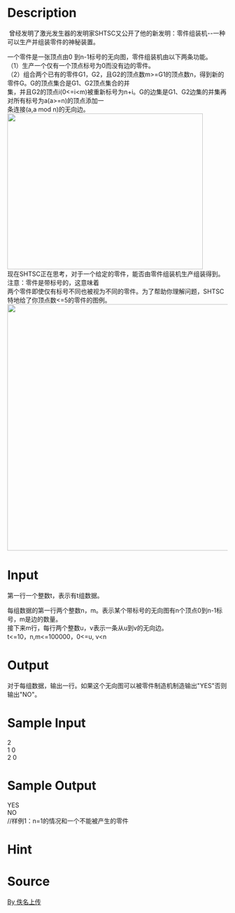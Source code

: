 
# Description

<div class="content"><p> 曾经发明了激光发生器的发明家SHTSC又公开了他的新发明：零件组装机--一种可以生产并组装零件的神秘装置。</p>
<div>一个零件是一张顶点由0 到n-1标号的无向图，零件组装机由以下两条功能。</div>
<div>（1）生产一个仅有一个顶点标号为0而没有边的零件。</div>
<div>（2）组合两个已有的零件G1，G2，且G2的顶点数m&gt;=G1的顶点数n，得到新的零件G。G的顶点集合是G1、G2顶点集合的并</div>
<div>集，并且G2的顶点i(0&lt;=i&lt;m)被重新标号为n+i。G的边集是G1、G2边集的并集再对所有标号为a(a&gt;=n)的顶点添加一</div>
<div>条连接(a,a mod n)的无向边。</div>
<div><img src="source/bzoj/4594/img/aHR0cHM6Ly9seWRzeS5jb20vSnVkZ2VPbmxpbmUvdXBsb2FkLzIwMTYwNS_ml6DmoIfpopgucG5n.png" width="447" height="356" alt=""/></div>
<div>现在SHTSC正在思考，对于一个给定的零件，能否由零件组装机生产组装得到。注意：零件是带标号的，这意味着</div>
<div>两个零件即使仅有标号不同也被视为不同的零件。为了帮助你理解问题，SHTSC特地给了你顶点数&lt;=5的零件的图例。</div>
<div><img src="source/bzoj/4594/img/aHR0cHM6Ly9seWRzeS5jb20vSnVkZ2VPbmxpbmUvdXBsb2FkLzIwMTYwNS_ml6DmoIfpopgyLnBuZw==.png" width="656" height="563" alt=""/></div>
<div></div></div>

# Input

<div class="content"><p>第一行一个整数t，表示有t组数据。</p>
<div>每组数据的第一行两个整数n，m。表示某个带标号的无向图有n个顶点0到n-1标号，m是边的数量。</div>
<div>接下来m行，每行两个整数u，v表示一条从u到v的无向边。</div>
<div>t&lt;=10，n,m&lt;=100000，0&lt;=u, v&lt;n</div>
<div></div></div>

# Output

<div class="content"><p>对于每组数据，输出一行。如果这个无向图可以被零件制造机制造输出&#34;YES&#34;否则输出&#34;NO&#34;。</p>
<div></div></div>

# Sample Input

<div class="content"><span class="sampledata">2<br/>
1 0<br/>
2 0</span></div>

# Sample Output

<div class="content"><span class="sampledata">YES<br/>
NO<br/>
//样例1：n=1的情况和一个不能被产生的零件</span></div>

# Hint

<div class="content"><p></p></div>

# Source

<div class="content"><p><a href="problemset.php?search=By 佚名上传">By 佚名上传</a></p></div>

